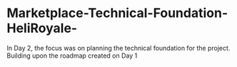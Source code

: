 # Marketplace-Technical-Foundation-HeliRoyale-
In Day 2, the focus was on planning the technical foundation for the project. Building upon the roadmap created on Day 1
